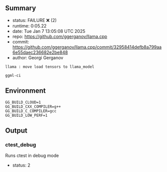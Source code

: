 ## Summary

- status:  FAILURE ❌ (2)
- runtime: 0:05.22
- date:    Tue Jan  7 13:05:08 UTC 2025
- repo:    https://github.com/ggerganov/llama.cpp
- commit:  https://github.com/ggerganov/llama.cpp/commit/32958414defb8a799aa6e55daec236682e2be848
- author:  Georgi Gerganov
```
llama : move load tensors to llama_model

ggml-ci
```

## Environment

```
GG_BUILD_CLOUD=1
GG_BUILD_CXX_COMPILER=g++
GG_BUILD_C_COMPILER=gcc
GG_BUILD_LOW_PERF=1
```

## Output

### ctest_debug

Runs ctest in debug mode
- status: 2
```

```

